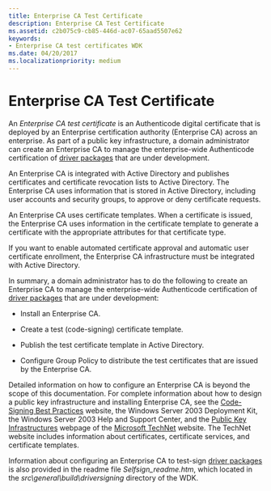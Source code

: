 ```yaml
---
title: Enterprise CA Test Certificate
description: Enterprise CA Test Certificate
ms.assetid: c2b075c9-cb85-446d-ac07-65aad5507e62
keywords:
- Enterprise CA test certificates WDK
ms.date: 04/20/2017
ms.localizationpriority: medium
---
```


# Enterprise CA Test Certificate


An *Enterprise CA test certificate* is an Authenticode digital certificate that is deployed by an Enterprise certification authority (Enterprise CA) across an enterprise. As part of a public key infrastructure, a domain administrator can create an Enterprise CA to manage the enterprise-wide Authenticode certification of [driver packages](driver-packages.md) that are under development.

An Enterprise CA is integrated with Active Directory and publishes certificates and certificate revocation lists to Active Directory. The Enterprise CA uses information that is stored in Active Directory, including user accounts and security groups, to approve or deny certificate requests.

An Enterprise CA uses certificate templates. When a certificate is issued, the Enterprise CA uses information in the certificate template to generate a certificate with the appropriate attributes for that certificate type.

If you want to enable automated certificate approval and automatic user certificate enrollment, the Enterprise CA infrastructure must be integrated with Active Directory.

In summary, a domain administrator has to do the following to create an Enterprise CA to manage the enterprise-wide Authenticode certification of [driver packages](driver-packages.md) that are under development:

-   Install an Enterprise CA.

-   Create a test (code-signing) certificate template.

-   Publish the test certificate template in Active Directory.

-   Configure Group Policy to distribute the test certificates that are issued by the Enterprise CA.

Detailed information on how to configure an Enterprise CA is beyond the scope of this documentation. For complete information about how to design a public key infrastructure and installing Enterprise CA, see the [Code-Signing Best Practices](/windows-hardware/test/hlk/) website, the Windows Server 2003 Deployment Kit, the Windows Server 2003 Help and Support Center, and the [Public Key Infrastructures](/previous-versions/windows/it-pro/windows-server-2003/cc757327(v=ws.10)) webpage of the [Microsoft TechNet](https://go.microsoft.com/fwlink/p/?linkid=62647) website. The TechNet website includes information about certificates, certificate services, and certificate templates.

Information about configuring an Enterprise CA to test-sign [driver packages](driver-packages.md) is also provided in the readme file *Selfsign_readme.htm*, which located in the *src\\general\\build\\driversigning* directory of the WDK.

 

